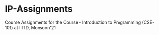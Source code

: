 # IP-Assignments
Course Assignments for the Course - Introduction to Programming (CSE-101) at IIITD, Monsoon'21
